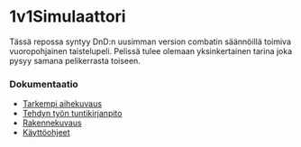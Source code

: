 # 1v1Simulaattori
Tässä repossa syntyy DnD:n uusimman version combatin säännöillä toimiva vuoropohjainen taistelupeli. Pelissä tulee olemaan yksinkertainen tarina joka pysyy samana pelikerrasta toiseen.

### Dokumentaatio
- [Tarkempi aihekuvaus](Dokumentointi/aihemaarittely.md)
- [Tehdyn työn tuntikirjanpito](Dokumentointi/tuntikirjanpito.md)
- [Rakennekuvaus](Dokumentointi/rakennekuvaus.md)
- [Käyttöohjeet](Dokumentointi/ohjeet.md)
